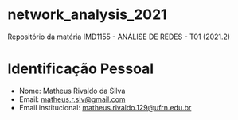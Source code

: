 # network_analysis_2021
Repositório da matéria IMD1155 - ANÁLISE DE REDES - T01 (2021.2)

# Identificação Pessoal
- Nome: Matheus Rivaldo da Silva
- Email: matheus.r.slv@gmail.com
- Email institucional: matheus.rivaldo.129@ufrn.edu.br
